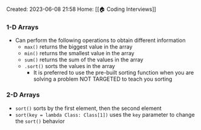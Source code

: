 Created: 2023-06-08 21:58
Home: [[🏠 Coding Interviews]]

### 1-D Arrays
- Can perform the following operations to obtain different information
	- `max()` returns the biggest value in the array
	- `min()` returns the smallest value in the array
	- `sum()` returns the sum of the values in the array
	- `.sort()` sorts the values in the array
		- It is preferred to use the pre-built sorting function when you are solving a problem NOT TARGETED to teach you sorting

### 2-D Arrays
- `sort()` sorts by the first element, then the second element
- `sort(key = lambda Class: Class[1])` uses the `key` parameter to change the `sort()` behavior